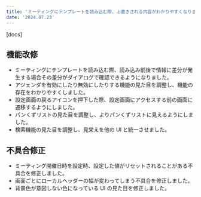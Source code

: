 ```yaml
---
title: 'ミーティングにテンプレートを読み込む際、上書きされる内容がわかりやすくなりました。その他機能改修、不具合の修正を行いました。'
date: '2024.07.23'
---
```


[docs]

## 機能改修

- ミーティングにテンプレートを読み込む際、読み込み前後で情報に差分が発生する場合その差分がダイアログで確認できるようになりました。
- アジェンダを有効にしたり無効にしたりする機能の見た目を調整し、機能の存在をわかりやすくしました。
- 設定画面の戻るアイコンを押下した際、設定画面にアクセスする前の画面に遷移するようにしました。
- パンくずリストの見た目を調整し、よりパンくずリストに見えるようにしました。
- 検索機能の見た目を調整し、見栄えを他の UI と統一させました。


## 不具合修正

- ミーティング開催日時を設定時、設定した値がリセットされることがある不具合を修正しました。
- 画面ごとにローカルヘッダーの幅が変わってしまう不具合を修正しました。
- 背景色が意図しない色になっている UI の見た目を修正しました。
